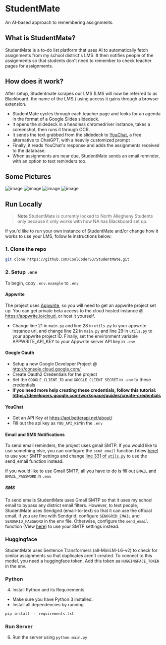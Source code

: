 # StudentMate
An AI-based approach to remembering assignments.

## What is StudentMate?
StudentMate is a to-do list platform that uses AI to automatically fetch assignments from my school district's LMS. It then notifies people of the assignments so that students don't need to remember to check teacher pages for assignments.

## How does it work?
After setup, Studentmate scrapes our LMS (LMS will now be referred to as Blackboard, the name of the LMS.) using access it gains through a browser extension. 
- StudentMate cycles through each teacher page and looks for an agenda in the format of a Google Slides slidedeck. 
- It opens the slidedeck in a headless chromedriver instance, takes a screenshot, then runs it through OCR.
- It sends the text grabbed from the slidedeck to [YouChat](https://you.com/chat), a free alternative to ChatGPT, with a heavily customized prompt
- Finally, it reads YouChat's response and adds the assignments received to the database.
- When assignments are near due, StudentMate sends an email reminder, with an option to text reminders too.

## Some Pictures
![image](https://user-images.githubusercontent.com/53063247/230997454-70c9ad1a-ddcc-41c1-bbd0-951447464675.png) ![image](https://user-images.githubusercontent.com/53063247/230997591-062568d2-94fd-4160-968a-5851d0648c40.png) ![image](https://user-images.githubusercontent.com/53063247/230997685-604d630d-9898-463f-8918-e577f3aa7174.png) ![image](https://user-images.githubusercontent.com/53063247/230997773-bb57721f-1161-4b68-849a-2e4808669fc9.png)


## Run Locally
> **Note** StudentMate is currently locked to North Allegheny Students only because it only works with how NA has Blackboard set up.

If you'd like to run your own instance of StudentMate and/or change how it works to use your LMS, follow le instructions below:
### 1. Clone the repo
```bash
git clone https://github.com/CoolCoderSJ/StudentMate.git
```
### 2. Setup `.env`
To begin, copy `.env.example` to `.env`

#### Appwrite
The project uses [Appwrite](https://appwrite.io), so you will need to get an appwrite project set up. You can get private beta access to the cloud hosted instance @ https://appwrite.io/cloud, or host it yourself. 
- Change line 21 in `main.py` and line 28 in `utils.py` to your appwrite instance url, and change line 22 in `main.py` and line 29 in `utils.py` to your appwrite project ID. Finally, set the environment variable APPWRITE_API_KEY to your Appwrite server API key in `.env`

#### Google Oauth
- Setup a new Google Developer Project @ http://console.cloud.google.com/
- Create Oauth2 Credentials for the project
- Set the `GOOGLE_CLIENT_ID` and `GOOGLE_CLIENT_SECRET` in `.env` to these credentials
- **If you need more help creating these credentials, follow this tutorial: https://developers.google.com/workspace/guides/create-credentials**

#### YouChat
- Get an API Key at https://api.betterapi.net/about/
- Fill out the api key as `YOU_API_KEY`in the `.env`

#### Email and SMS Notifications
To send email reminders, the project uses gmail SMTP. If you would like to use something else, you can configure the `send_email` function (View [here](https://github.com/CoolCoderSJ/StudentMate/blob/9463713e773679b4149d49ff2605beced0141b2b/utils.py#L285)) to use your SMTP settings and change [line 331 of `utils.py`](https://github.com/CoolCoderSJ/StudentMate/blob/9463713e773679b4149d49ff2605beced0141b2b/utils.py#L331) to use the send_email function instead.

If you would like to use Gmail SMTP, all you have to do is fill out `EMAIL` and `EMAIL_PASSWORD` in `.env`

##### SMS
To send emails StudentMate uses Gmail SMTP so that it uses my school email to bypass any district email filters. However, to text people, StudentMate uses Sendgrid (email-to-text) so that it can use the official email. If you are fine with Sendgrid, configure `SENDGRID_EMAIL` and `SENDGRID_PASSWORD` in the env file. Otherwise, configure the `send_email` function (View [here](https://github.com/CoolCoderSJ/StudentMate/blob/9463713e773679b4149d49ff2605beced0141b2b/utils.py#L285)) to use your SMTP settings instead. 

### Huggingface
StudentMate uses Sentence Transformers (all-MiniLM-L6-v2) to check for similar assignments so that duplicates aren't created. To connect to this model, you need a huggingface token. Add this token as `HUGGINGFACE_TOKEN` in the env.

### Python
4. Install Python and its Requirements
- Make sure you have Python 3 installed.
- Install all dependencies by running 
```bash
pip install -r requirements.txt
```
### Run Server
6. Run the server using `python main.py`
